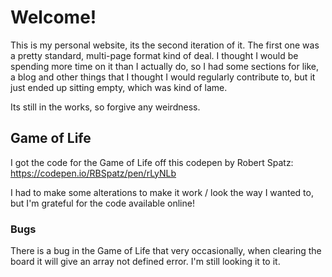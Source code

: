 # Welcome!

This is my personal website, its the second iteration of it. The first one was a pretty standard, multi-page format kind of deal. I thought I would be spending more time on it than I actually do, so I had some sections for like, a blog and other things that I thought I would regularly contribute to, but it just ended up sitting empty, which was kind of lame.

Its still in the works, so forgive any weirdness.

## Game of Life 
I got the code for the Game of Life off this codepen by Robert Spatz:
https://codepen.io/RBSpatz/pen/rLyNLb

I had to make some alterations to make it work / look the way I wanted to, but I'm grateful for the code available online!

### Bugs
There is a bug in the Game of Life that very occasionally, when clearing the board it will give an array not defined error. I'm still looking it to it.
